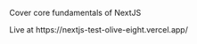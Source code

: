 <p>Cover core fundamentals of NextJS<p>
<p>Live at https://nextjs-test-olive-eight.vercel.app/</p>

